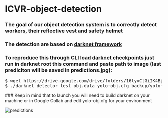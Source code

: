 # ICVR-object-detection
### The goal of our object detection system is to correctly detect workers, their reflective vest and safety helmet
### The detection are based on [darknet framework](https://github.com/AlexeyAB/darknet)

### To reproduce this through CLI load [darknet checkpoints](https://drive.google.com/drive/folders/16lyxCtGiIK4Bj22AD8-nmZniR5SGN35m) just run in darknet root this command and paste path to image (last prediciton will be saved in predictions.jpg):
<pre/>
$ wget https://drive.google.com/drive/folders/16lyxCtGiIK4Bj22AD8-nmZniR5SGN35m
$ ./darknet detector test obj.data yolo-obj.cfg backup/yolo-obj_5000.weights
</pre>
### Keep in mind that to launch you will need to build darknet on your machine or in Google Collab and edit yolo-obj.cfg for your environment

![predictions](https://user-images.githubusercontent.com/85686842/196692771-948b7a46-1f1f-4124-9876-2d4efdcbc702.jpg)

